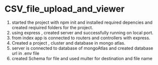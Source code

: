 # CSV_file_upload_and_viewer

1) started the project with npm init and installed required depencies and created reqiuired folders for the project.
2) using express , created server and successfully running on local port.
3) from index app is connected to routers and controllers with express.
4) Created a project , cluster and database in mongo atlas.
5) server is connected to database of mongoAtlas and created database url in .env file
6) created Schema for file and used multer for destination and file name


